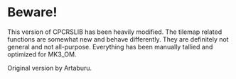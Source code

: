# Beware!

This version of CPCRSLIB has been heavily modified. The tilemap related functions are somewhat new and behave differently. They are definitely not general and not all-purpose. Everything has been manually tallied and optimized for MK3_OM. 

Original version by Artaburu.

